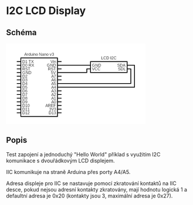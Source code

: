 # I2C LCD Display

## Schéma

![schema](iic_lcd_display.png)

## Popis

Test zapojení a jednoduchý "Hello World" příklad s využitím I2C komunikace s dvouřádkovým LCD displejem.

IIC komunikuje na straně Arduina přes porty A4/A5.

Adresa displeje pro IIC se nastavuje pomocí zkratování kontaktů na IIC desce, pokud nejsou adresní kontakty zkratovány, mají hodnotu logická 1 a defaultní adresa je 0x20 (kontakty jsou 3, maximální adresa je 0x27).
